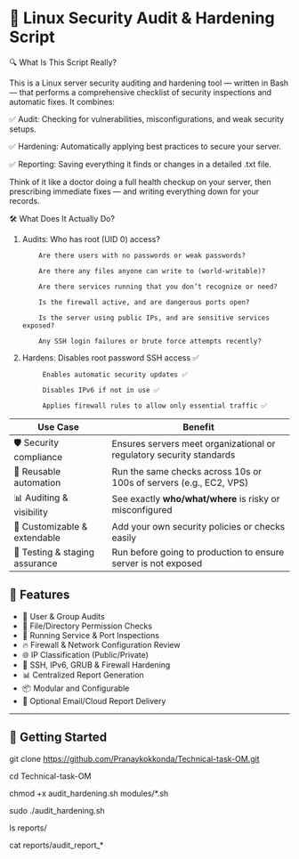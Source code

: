 # 🔐 Linux Security Audit & Hardening Script

🔍 What Is This Script Really?

This is a Linux server security auditing and hardening tool — written in Bash — that performs a comprehensive checklist of security inspections and automatic fixes.
It combines:

✅ Audit: Checking for vulnerabilities, misconfigurations, and weak security setups.

✅ Hardening: Automatically applying best practices to secure your server.

✅ Reporting: Saving everything it finds or changes in a detailed .txt file.

Think of it like a doctor doing a full health checkup on your server, then prescribing immediate fixes — and writing everything down for your records.

🛠️ What Does It Actually Do?
1. Audits: Who has root (UID 0) access?

           Are there users with no passwords or weak passwords?

           Are there any files anyone can write to (world-writable)?

           Are there services running that you don’t recognize or need?

           Is the firewall active, and are dangerous ports open?

           Is the server using public IPs, and are sensitive services exposed?

           Any SSH login failures or brute force attempts recently?

3. Hardens: Disables root password SSH access ✅

            Enables automatic security updates ✅

            Disables IPv6 if not in use ✅

            Applies firewall rules to allow only essential traffic ✅

| Use Case                        | Benefit                                                                 |
|---------------------------------|-------------------------------------------------------------------------|
| 🛡️ Security compliance          | Ensures servers meet organizational or regulatory security standards   |
| 🔁 Reusable automation          | Run the same checks across 10s or 100s of servers (e.g., EC2, VPS)     |
| 📊 Auditing & visibility        | See exactly **who/what/where** is risky or misconfigured               |
| 🧩 Customizable & extendable    | Add your own security policies or checks easily                        |
| 🧪 Testing & staging assurance  | Run before going to production to ensure server is not exposed         |

   
## 🧩 Features

- 👥 User & Group Audits
- 📁 File/Directory Permission Checks
- 🧾 Running Service & Port Inspections
- 🔥 Firewall & Network Configuration Review
- 🌐 IP Classification (Public/Private)
- 📜 SSH, IPv6, GRUB & Firewall Hardening
- 📊 Centralized Report Generation
- 📦 Modular and Configurable
- 📧 Optional Email/Cloud Report Delivery

---
## 🚀 Getting Started

git clone https://github.com/Pranaykokkonda/Technical-task-OM.git

cd Technical-task-OM

chmod +x audit_hardening.sh modules/*.sh

sudo ./audit_hardening.sh

ls reports/

cat reports/audit_report_*
